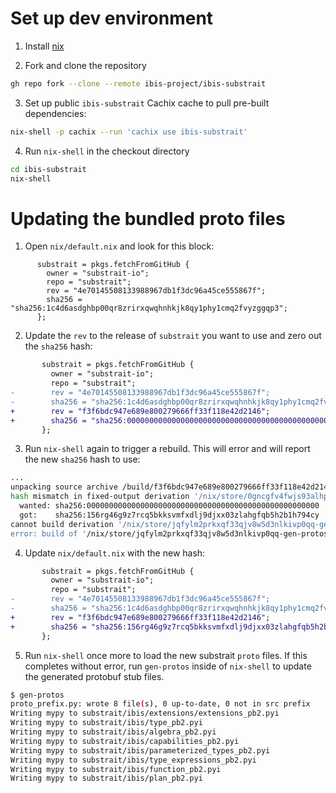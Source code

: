 # Set up dev environment

1. Install [nix](https://nixos.org/download.html)

2. Fork and clone the repository

```sh
gh repo fork --clone --remote ibis-project/ibis-substrait
```

3. Set up public `ibis-substrait` Cachix cache to pull pre-built dependencies:

```sh
nix-shell -p cachix --run 'cachix use ibis-substrait'
```

4. Run `nix-shell` in the checkout directory

```sh
cd ibis-substrait
nix-shell
```

# Updating the bundled proto files

1. Open `nix/default.nix` and look for this block:

```
      substrait = pkgs.fetchFromGitHub {
        owner = "substrait-io";
        repo = "substrait";
        rev = "4e70145508133988967db1f3dc96a45ce555867f";
        sha256 = "sha256:1c4d6asdghbp00qr8zrirxqwqhnhkjk8qy1phy1cmq2fvyzggqp3";
      };
```

2. Update the `rev` to the release of `substrait` you want to use and zero out
   the `sha256` hash:

```diff
       substrait = pkgs.fetchFromGitHub {
         owner = "substrait-io";
         repo = "substrait";
-        rev = "4e70145508133988967db1f3dc96a45ce555867f";
-        sha256 = "sha256:1c4d6asdghbp00qr8zrirxqwqhnhkjk8qy1phy1cmq2fvyzggqp3";
+        rev = "f3f6bdc947e689e800279666ff33f118e42d2146";
+        sha256 = "sha256:0000000000000000000000000000000000000000000000000000";
       };
```

3. Run `nix-shell` again to trigger a rebuild. This will error and will report
   the new `sha256` hash to use:

```sh
...
unpacking source archive /build/f3f6bdc947e689e800279666ff33f118e42d2146.tar.gz
hash mismatch in fixed-output derivation '/nix/store/0gncgfv4fwjs93alhpkskmmxk65qsn3q-source':
  wanted: sha256:0000000000000000000000000000000000000000000000000000
  got:    sha256:156rg46g9z7rcq5bkksvmfxdlj9djxx03zlahgfqb5h2b1h794cy
cannot build derivation '/nix/store/jqfylm2prkxqf33qjv8w5d3nlkivp0qq-gen-protos.drv': 1 dependencies couldn't be built
error: build of '/nix/store/jqfylm2prkxqf33qjv8w5d3nlkivp0qq-gen-protos.drv' failed
```

4. Update `nix/default.nix` with the new hash:

```diff
       substrait = pkgs.fetchFromGitHub {
         owner = "substrait-io";
         repo = "substrait";
-        rev = "4e70145508133988967db1f3dc96a45ce555867f";
-        sha256 = "sha256:1c4d6asdghbp00qr8zrirxqwqhnhkjk8qy1phy1cmq2fvyzggqp3";
+        rev = "f3f6bdc947e689e800279666ff33f118e42d2146";
+        sha256 = "sha256:156rg46g9z7rcq5bkksvmfxdlj9djxx03zlahgfqb5h2b1h794cy";
       };
```

5. Run `nix-shell` once more to load the new substrait `proto` files.  If this
   completes without error, run `gen-protos` inside of `nix-shell` to update the
   generated protobuf stub files.

```sh
$ gen-protos
proto_prefix.py: wrote 8 file(s), 0 up-to-date, 0 not in src prefix
Writing mypy to substrait/ibis/extensions/extensions_pb2.pyi
Writing mypy to substrait/ibis/type_pb2.pyi
Writing mypy to substrait/ibis/algebra_pb2.pyi
Writing mypy to substrait/ibis/capabilities_pb2.pyi
Writing mypy to substrait/ibis/parameterized_types_pb2.pyi
Writing mypy to substrait/ibis/type_expressions_pb2.pyi
Writing mypy to substrait/ibis/function_pb2.pyi
Writing mypy to substrait/ibis/plan_pb2.pyi
```
